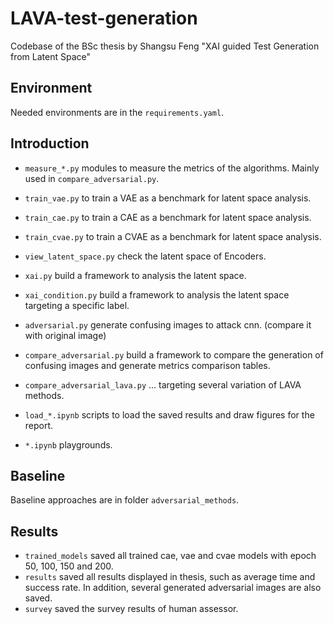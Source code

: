 # LAVA-test-generation
Codebase of the BSc thesis by Shangsu Feng "XAI guided Test Generation from Latent Space"

## Environment
Needed environments are in the `requirements.yaml`.

## Introduction
- `measure_*.py` modules to measure the metrics of the algorithms. Mainly used in `compare_adversarial.py`.

- `train_vae.py` to train a VAE as a benchmark for latent space analysis.
- `train_cae.py` to train a CAE as a benchmark for latent space analysis.
- `train_cvae.py` to train a CVAE as a benchmark for latent space analysis.
- `view_latent_space.py` check the latent space of Encoders.

- `xai.py` build a framework to analysis the latent space.
- `xai_condition.py` build a framework to analysis the latent space targeting a specific label.
- `adversarial.py` generate confusing images to attack cnn. (compare it with original image)

- `compare_adversarial.py` build a framework to compare the generation of confusing images and generate metrics comparison tables.
- `compare_adversarial_lava.py` ... targeting several variation of LAVA methods.

- `load_*.ipynb` scripts to load the saved results and draw figures for the report.
- `*.ipynb` playgrounds.

## Baseline
Baseline approaches are in folder `adversarial_methods`.

## Results
- `trained_models` saved all trained cae, vae and cvae models with epoch 50, 100, 150 and 200.
- `results` saved all results displayed in thesis, such as average time and success rate. In addition, several generated adversarial images are also saved.
- `survey` saved the survey results of human assessor.
